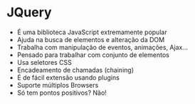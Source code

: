 <h1>JQuery</h1>

<ul>
  <li>É uma biblioteca JavaScript extremamente popular</li>
  <li>Ajuda na busca de elementos e alteração da DOM</li>
  <li>Trabalha com manipulação de eventos, animações, Ajax...</li>
  <li>Pensado para trabalhar com conjunto de elementos</li>
  <li>Usa seletores CSS</li>
  <li>Encadeamento de chamadas (chaining)</li>
  <li>É de fácil extensão usando plugins</li>
  <li>Suporte múltiplos Browsers</li>
  <li>Só tem pontos positivos? Não!</li>
</ul>
